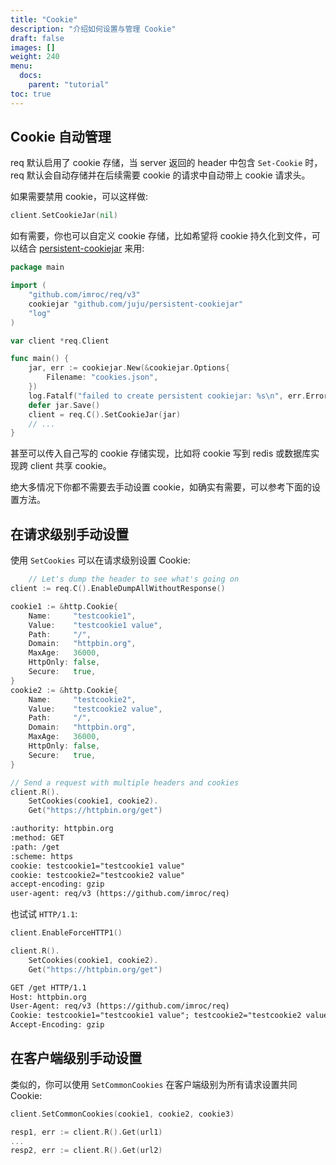 ```yaml
---
title: "Cookie"
description: "介绍如何设置与管理 Cookie"
draft: false
images: []
weight: 240
menu:
  docs:
    parent: "tutorial"
toc: true
---
```


## Cookie 自动管理

req 默认启用了 cookie 存储，当 server 返回的 header 中包含 `Set-Cookie` 时，req 默认会自动存储并在后续需要 cookie 的请求中自动带上 cookie 请求头。

如果需要禁用 cookie，可以这样做:

```go
client.SetCookieJar(nil)
```

如有需要，你也可以自定义 cookie 存储，比如希望将 cookie 持久化到文件，可以结合 [persistent-cookiejar](https://github.com/juju/persistent-cookiejar) 来用:

```go
package main

import (
	"github.com/imroc/req/v3"
	cookiejar "github.com/juju/persistent-cookiejar"
	"log"
)

var client *req.Client

func main() {
	jar, err := cookiejar.New(&cookiejar.Options{
		Filename: "cookies.json",
	})
	log.Fatalf("failed to create persistent cookiejar: %s\n", err.Error())
	defer jar.Save()
	client = req.C().SetCookieJar(jar)
	// ...
}
```

甚至可以传入自己写的 cookie 存储实现，比如将 cookie 写到 redis 或数据库实现跨 client 共享 cookie。

绝大多情况下你都不需要去手动设置 cookie，如确实有需要，可以参考下面的设置方法。

## 在请求级别手动设置

使用 `SetCookies` 可以在请求级别设置 Cookie:

```go
	// Let's dump the header to see what's going on
client := req.C().EnableDumpAllWithoutResponse()

cookie1 := &http.Cookie{
    Name:     "testcookie1",
    Value:    "testcookie1 value",
    Path:     "/",
    Domain:   "httpbin.org",
    MaxAge:   36000,
    HttpOnly: false,
    Secure:   true,
}
cookie2 := &http.Cookie{
    Name:     "testcookie2",
    Value:    "testcookie2 value",
    Path:     "/",
    Domain:   "httpbin.org",
    MaxAge:   36000,
    HttpOnly: false,
    Secure:   true,
}

// Send a request with multiple headers and cookies
client.R().
    SetCookies(cookie1, cookie2).
    Get("https://httpbin.org/get")

```

```txt
:authority: httpbin.org
:method: GET
:path: /get
:scheme: https
cookie: testcookie1="testcookie1 value"
cookie: testcookie2="testcookie2 value"
accept-encoding: gzip
user-agent: req/v3 (https://github.com/imroc/req)
```

也试试 `HTTP/1.1`:

```go
client.EnableForceHTTP1()

client.R().
    SetCookies(cookie1, cookie2).
    Get("https://httpbin.org/get")
```

```txt
GET /get HTTP/1.1
Host: httpbin.org
User-Agent: req/v3 (https://github.com/imroc/req)
Cookie: testcookie1="testcookie1 value"; testcookie2="testcookie2 value"
Accept-Encoding: gzip
```

## 在客户端级别手动设置

类似的，你可以使用 `SetCommonCookies` 在客户端级别为所有请求设置共同 Cookie:

```go
client.SetCommonCookies(cookie1, cookie2, cookie3)

resp1, err := client.R().Get(url1)
...
resp2, err := client.R().Get(url2)
```
